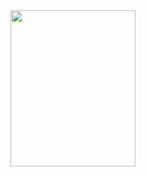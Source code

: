 <img src="https://user-images.githubusercontent.com/115046087/205402311-74a1391e-6d36-4072-9256-8413b1f06ba2.jpg" width="200" height="250">
